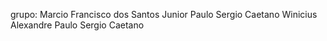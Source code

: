 grupo: 
Marcio Francisco dos Santos Junior
Paulo Sergio Caetano
Winicius Alexandre
Paulo Sergio Caetano
